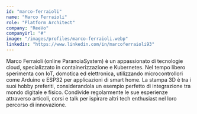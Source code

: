 ```yaml
---
id: "marco-ferraioli"
name: "Marco Ferraioli"
role: "Platform Architect"
company: "ReeVo"
companyUrl: "#"
image: "/images/profiles/marco-ferraioli.webp"
linkedin: "https://www.linkedin.com/in/marcoferraioli93"
---
```


Marco Ferraioli (online ParanoiaSystem) è un appassionato di tecnologie cloud, specializzato in containerizzazione e Kubernetes. Nel tempo libero sperimenta con IoT, domotica ed elettronica, utilizzando microcontrollori come Arduino e ESP32 per applicazioni di smart home. La stampa 3D è tra i suoi hobby preferiti, considerandola un esempio perfetto di integrazione tra mondo digitale e fisico. Condivide regolarmente le sue esperienze attraverso articoli, corsi e talk per ispirare altri tech enthusiast nel loro percorso di innovazione.

